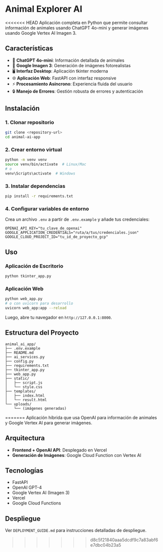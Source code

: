 # Animal Explorer AI

<<<<<<< HEAD
Aplicación completa en Python que permite consultar información de animales usando ChatGPT 4o-mini y generar imágenes usando Google Vertex AI Imagen 3.

## Características

- 🤖 **ChatGPT 4o-mini**: Información detallada de animales
- 🎨 **Google Imagen 3**: Generación de imágenes fotorealistas
- 🖥️ **Interfaz Desktop**: Aplicación tkinter moderna
- 🌐 **Aplicación Web**: FastAPI con interfaz responsive
- ⚡ **Procesamiento Asíncrono**: Experiencia fluida del usuario
- 🔒 **Manejo de Errores**: Gestión robusta de errores y autenticación

## Instalación

### 1. Clonar repositorio
```bash
git clone <repository-url>
cd animal-ai-app
```

### 2. Crear entorno virtual
```bash
python -m venv venv
source venv/bin/activate  # Linux/Mac
# o
venv\Scripts\activate  # Windows
```

### 3. Instalar dependencias
```bash
pip install -r requirements.txt
```

### 4. Configurar variables de entorno

Crea un archivo `.env` a partir de `.env.example` y añade tus credenciales:

```
OPENAI_API_KEY="tu_clave_de_openai"
GOOGLE_APPLICATION_CREDENTIALS="ruta/a/tus/credenciales.json"
GOOGLE_CLOUD_PROJECT_ID="tu_id_de_proyecto_gcp"
```

## Uso

### Aplicación de Escritorio

```bash
python tkinter_app.py
```

### Aplicación Web

```bash
python web_app.py
# o con uvicorn para desarrollo
uvicorn web_app:app --reload
```

Luego, abre tu navegador en `http://127.0.0.1:8000`.

## Estructura del Proyecto

```
animal_ai_app/
├── .env.example
├── README.md
├── ai_services.py
├── config.py
├── requirements.txt
├── tkinter_app.py
├── web_app.py
├── static/
│   ├── script.js
│   └── style.css
├── templates/
│   ├── index.html
│   └── result.html
└── uploads/
    └── (imágenes generadas)
```
=======
Aplicación híbrida que usa OpenAI para información de animales y Google Vertex AI para generar imágenes.

## Arquitectura

- **Frontend + OpenAI API**: Desplegado en Vercel
- **Generación de Imágenes**: Google Cloud Function con Vertex AI

## Tecnologías

- FastAPI
- OpenAI GPT-4
- Google Vertex AI (Imagen 3)
- Vercel
- Google Cloud Functions

## Despliegue

Ver `DEPLOYMENT_GUIDE.md` para instrucciones detalladas de despliegue.
>>>>>>> d8c5f21840aaa5dcdf9c7a83abf6e7dbc04b23a5
